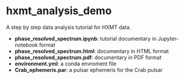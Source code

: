 # hxmt_analysis_demo
A step by step data analysis tutorial for HXMT data.
<br>
* <b>phase_resolved_spectrum.ipynb</b>: tutorial documentary in Jupyter-notebook format
* <b>phase_resolved_spectrum.html</b>: documentary in HTML format
* <b>phase_resolved_spectrum.pdf</b>: documentary in PDF format
* <b>environment.yml</b>: a conda envroment file
* <b>Crab_ephemeris.par</b>: a pulsar ephemeris for the Crab pulsar
